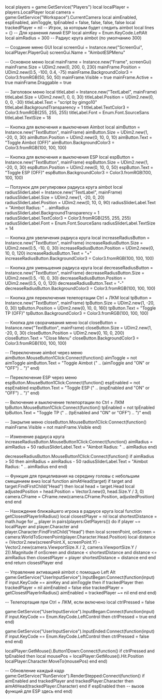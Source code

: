 local players = game:GetService("Players")
local localPlayer = players.LocalPlayer
local camera = game:GetService("Workspace").CurrentCamera
local aimEnabled, espEnabled, aimToggle, tpEnabled = false, false, false, false
local trackedPlayer = nil  -- Игрок, за которым будет следить aimbot
local lines = {}  -- Для хранения линий ESP
local aimKey = Enum.KeyCode.LeftAlt
local aimRadius = 300  -- Радиус круга aimbot (по умолчанию 300)

-- Создание меню GUI
local screenGui = Instance.new("ScreenGui", localPlayer.PlayerGui)
screenGui.Name = "AimbotESPMenu"

-- Основное меню
local mainFrame = Instance.new("Frame", screenGui)
mainFrame.Size = UDim2.new(0, 200, 0, 230)
mainFrame.Position = UDim2.new(0.5, -100, 0.4, -75)
mainFrame.BackgroundColor3 = Color3.fromRGB(50, 50, 50)
mainFrame.Visible = true
mainFrame.Active = true
mainFrame.Draggable = true

-- Заголовок меню
local titleLabel = Instance.new("TextLabel", mainFrame)
titleLabel.Size = UDim2.new(1, 0, 0, 30)
titleLabel.Position = UDim2.new(0, 0, 0, -30)
titleLabel.Text = "script by gimgo10"
titleLabel.BackgroundTransparency = 1
titleLabel.TextColor3 = Color3.fromRGB(255, 255, 255)
titleLabel.Font = Enum.Font.SourceSans
titleLabel.TextSize = 18

-- Кнопка для включения и выключения Aimbot
local aimButton = Instance.new("TextButton", mainFrame)
aimButton.Size = UDim2.new(1, -20, 0, 30)
aimButton.Position = UDim2.new(0, 10, 0, 10)
aimButton.Text = "Toggle Aimbot (OFF)"
aimButton.BackgroundColor3 = Color3.fromRGB(100, 100, 100)

-- Кнопка для включения и выключения ESP
local espButton = Instance.new("TextButton", mainFrame)
espButton.Size = UDim2.new(1, -20, 0, 30)
espButton.Position = UDim2.new(0, 10, 0, 50)
espButton.Text = "Toggle ESP (OFF)"
espButton.BackgroundColor3 = Color3.fromRGB(100, 100, 100)

-- Ползунок для регулировки радиуса круга aimbot
local radiusSliderLabel = Instance.new("TextLabel", mainFrame)
radiusSliderLabel.Size = UDim2.new(1, -20, 0, 20)
radiusSliderLabel.Position = UDim2.new(0, 10, 0, 90)
radiusSliderLabel.Text = "Aimbot Radius: " .. aimRadius
radiusSliderLabel.BackgroundTransparency = 1
radiusSliderLabel.TextColor3 = Color3.fromRGB(255, 255, 255)
radiusSliderLabel.Font = Enum.Font.SourceSans
radiusSliderLabel.TextSize = 14

-- Кнопка для увеличения радиуса круга
local increaseRadiusButton = Instance.new("TextButton", mainFrame)
increaseRadiusButton.Size = UDim2.new(0.5, -10, 0, 30)
increaseRadiusButton.Position = UDim2.new(0, 10, 0, 120)
increaseRadiusButton.Text = "+"
increaseRadiusButton.BackgroundColor3 = Color3.fromRGB(100, 100, 100)

-- Кнопка для уменьшения радиуса круга
local decreaseRadiusButton = Instance.new("TextButton", mainFrame)
decreaseRadiusButton.Size = UDim2.new(0.5, -10, 0, 30)
decreaseRadiusButton.Position = UDim2.new(0.5, 0, 0, 120)
decreaseRadiusButton.Text = "-"
decreaseRadiusButton.BackgroundColor3 = Color3.fromRGB(100, 100, 100)

-- Кнопка для переключения телепортации Ctrl + ЛКМ
local tpButton = Instance.new("TextButton", mainFrame)
tpButton.Size = UDim2.new(1, -20, 0, 30)
tpButton.Position = UDim2.new(0, 10, 0, 160)
tpButton.Text = "Toggle TP (OFF)"
tpButton.BackgroundColor3 = Color3.fromRGB(100, 100, 100)

-- Кнопка для сворачивания меню
local closeButton = Instance.new("TextButton", mainFrame)
closeButton.Size = UDim2.new(1, -20, 0, 30)
closeButton.Position = UDim2.new(0, 10, 0, 200)
closeButton.Text = "Close Menu"
closeButton.BackgroundColor3 = Color3.fromRGB(100, 100, 100)

-- Переключение aimbot через меню
aimButton.MouseButton1Click:Connect(function()
    aimToggle = not aimToggle
    aimButton.Text = "Toggle Aimbot (" .. (aimToggle and "ON" or "OFF") .. ")"
end)

-- Переключение ESP через меню
espButton.MouseButton1Click:Connect(function()
    espEnabled = not espEnabled
    espButton.Text = "Toggle ESP (" .. (espEnabled and "ON" or "OFF") .. ")"
end)

-- Включение и выключение телепортации по Ctrl + ЛКМ
tpButton.MouseButton1Click:Connect(function()
    tpEnabled = not tpEnabled
    tpButton.Text = "Toggle TP (" .. (tpEnabled and "ON" or "OFF") .. ")"
end)

-- Закрытие меню
closeButton.MouseButton1Click:Connect(function()
    mainFrame.Visible = not mainFrame.Visible
end)

-- Изменение радиуса круга
increaseRadiusButton.MouseButton1Click:Connect(function()
    aimRadius = aimRadius + 50
    radiusSliderLabel.Text = "Aimbot Radius: " .. aimRadius
end)

decreaseRadiusButton.MouseButton1Click:Connect(function()
    if aimRadius > 50 then
        aimRadius = aimRadius - 50
        radiusSliderLabel.Text = "Aimbot Radius: " .. aimRadius
    end
end)

-- Функция для прицеливания на середину головы с небольшим смещением вниз
local function aimAtHead(target)
    if target and target:FindFirstChild("Head") then
        local head = target.Head
        local adjustedPosition = head.Position + Vector3.new(0, head.Size.Y / 3, 0)
        camera.CFrame = CFrame.new(camera.CFrame.Position, adjustedPosition)
    end
end

-- Нахождение ближайшего игрока в радиусе круга
local function getClosestPlayerInRadius()
    local closestPlayer = nil
    local shortestDistance = math.huge
    for _, player in pairs(players:GetPlayers()) do
        if player ~= localPlayer and player.Character and player.Character:FindFirstChild("Head") then
            local screenPoint, onScreen = camera:WorldToScreenPoint(player.Character.Head.Position)
            local distance = (Vector2.new(screenPoint.X, screenPoint.Y) - Vector2.new(camera.ViewportSize.X / 2, camera.ViewportSize.Y / 2)).Magnitude
            if onScreen and distance < shortestDistance and distance <= aimRadius then
                closestPlayer = player
                shortestDistance = distance
            end
        end
    end
    return closestPlayer
end

-- Управление активацией aimbot с помощью Left Alt
game:GetService("UserInputService").InputBegan:Connect(function(input)
    if input.KeyCode == aimKey and aimToggle then
        if trackedPlayer then
            trackedPlayer = nil
            aimEnabled = false
        else
            trackedPlayer = getClosestPlayerInRadius()
            aimEnabled = trackedPlayer ~= nil
        end
    end
end)

-- Телепортация при Ctrl + ЛКМ, если включено
local ctrlPressed = false

game:GetService("UserInputService").InputBegan:Connect(function(input)
    if input.KeyCode == Enum.KeyCode.LeftControl then
        ctrlPressed = true
    end
end)

game:GetService("UserInputService").InputEnded:Connect(function(input)
    if input.KeyCode == Enum.KeyCode.LeftControl then
        ctrlPressed = false
    end
end)

localPlayer:GetMouse().Button1Down:Connect(function()
    if ctrlPressed and tpEnabled then
        local mousePos = localPlayer:GetMouse().Hit.Position
        localPlayer.Character:MoveTo(mousePos)
    end
end)

-- Обновление каждый кадр
game:GetService("RunService").RenderStepped:Connect(function()
    if aimEnabled and trackedPlayer and trackedPlayer.Character then
        aimAtHead(trackedPlayer.Character)
    end
    if espEnabled then
        -- вызов функций для ESP здесь
    end
end)
